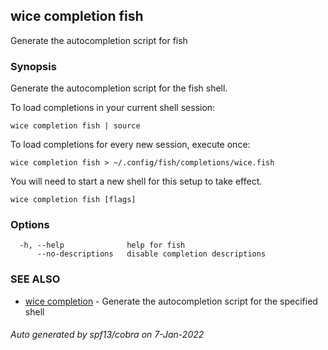 ## wice completion fish

Generate the autocompletion script for fish

### Synopsis

Generate the autocompletion script for the fish shell.

To load completions in your current shell session:

	wice completion fish | source

To load completions for every new session, execute once:

	wice completion fish > ~/.config/fish/completions/wice.fish

You will need to start a new shell for this setup to take effect.


```
wice completion fish [flags]
```

### Options

```
  -h, --help              help for fish
      --no-descriptions   disable completion descriptions
```

### SEE ALSO

* [wice completion](wice_completion.md)	 - Generate the autocompletion script for the specified shell

###### Auto generated by spf13/cobra on 7-Jan-2022

